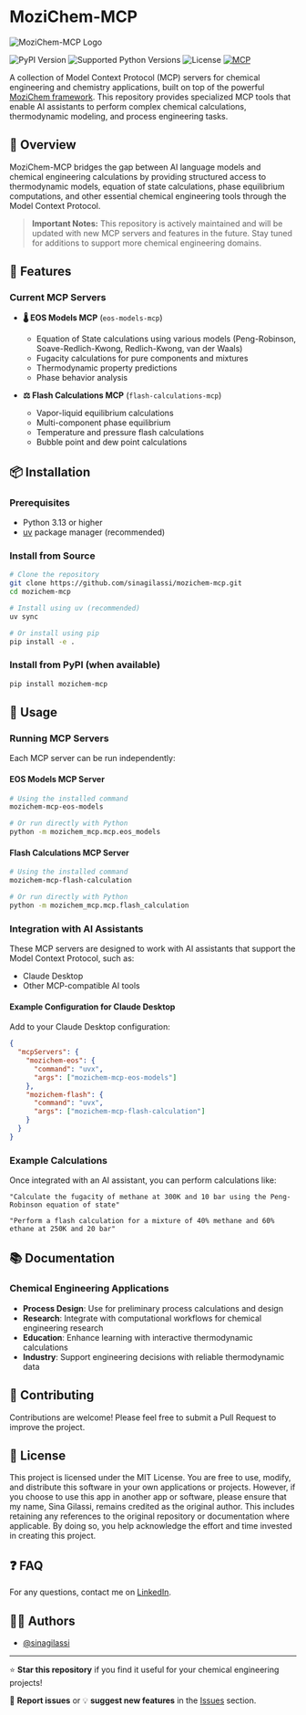 # MoziChem-MCP

![MoziChem-MCP Logo](https://drive.google.com/uc?export=view&id=1WKN5vQCt8TeIltix0_oHtrME6bV5X6EK)

![PyPI Version](https://img.shields.io/pypi/v/mozichem-mcp)
![Supported Python Versions](https://img.shields.io/pypi/pyversions/mozichem-mcp.svg)
![License](https://img.shields.io/pypi/l/mozichem-mcp)
[![MCP](https://img.shields.io/badge/Model_Context_Protocol-Compatible-orange)](https://modelcontextprotocol.io)

A collection of Model Context Protocol (MCP) servers for chemical engineering and chemistry applications, built on top of the powerful [MoziChem framework](https://github.com/sinagilassi/mozichem-hub). This repository provides specialized MCP tools that enable AI assistants to perform complex chemical calculations, thermodynamic modeling, and process engineering tasks.

## 🧪 Overview

MoziChem-MCP bridges the gap between AI language models and chemical engineering calculations by providing structured access to thermodynamic models, equation of state calculations, phase equilibrium computations, and other essential chemical engineering tools through the Model Context Protocol.

> **Important Notes:**
> This repository is actively maintained and will be updated with new MCP servers and features in the future. Stay tuned for additions to support more chemical engineering domains.

## 🚀 Features

### Current MCP Servers

- **🌡️ EOS Models MCP** (`eos-models-mcp`)
  - Equation of State calculations using various models (Peng-Robinson, Soave-Redlich-Kwong, Redlich-Kwong, van der Waals)
  - Fugacity calculations for pure components and mixtures
  - Thermodynamic property predictions
  - Phase behavior analysis

- **⚖️ Flash Calculations MCP** (`flash-calculations-mcp`)
  - Vapor-liquid equilibrium calculations
  - Multi-component phase equilibrium
  - Temperature and pressure flash calculations
  - Bubble point and dew point calculations

## 📦 Installation

### Prerequisites

- Python 3.13 or higher
- [uv](https://docs.astral.sh/uv/) package manager (recommended)

### Install from Source

```bash
# Clone the repository
git clone https://github.com/sinagilassi/mozichem-mcp.git
cd mozichem-mcp

# Install using uv (recommended)
uv sync

# Or install using pip
pip install -e .
```

### Install from PyPI (when available)

```bash
pip install mozichem-mcp
```

## 🔧 Usage

### Running MCP Servers

Each MCP server can be run independently:

#### EOS Models MCP Server

```bash
# Using the installed command
mozichem-mcp-eos-models

# Or run directly with Python
python -m mozichem_mcp.mcp.eos_models
```

#### Flash Calculations MCP Server

```bash
# Using the installed command
mozichem-mcp-flash-calculation

# Or run directly with Python
python -m mozichem_mcp.mcp.flash_calculation
```

### Integration with AI Assistants

These MCP servers are designed to work with AI assistants that support the Model Context Protocol, such as:

- Claude Desktop
- Other MCP-compatible AI tools

#### Example Configuration for Claude Desktop

Add to your Claude Desktop configuration:

```json
{
  "mcpServers": {
    "mozichem-eos": {
      "command": "uvx",
      "args": ["mozichem-mcp-eos-models"]
    },
    "mozichem-flash": {
      "command": "uvx",
      "args": ["mozichem-mcp-flash-calculation"]
    }
  }
}
```

### Example Calculations

Once integrated with an AI assistant, you can perform calculations like:

```text
"Calculate the fugacity of methane at 300K and 10 bar using the Peng-Robinson equation of state"

"Perform a flash calculation for a mixture of 40% methane and 60% ethane at 250K and 20 bar"
```

## 📚 Documentation

### Chemical Engineering Applications

- **Process Design**: Use for preliminary process calculations and design
- **Research**: Integrate with computational workflows for chemical engineering research
- **Education**: Enhance learning with interactive thermodynamic calculations
- **Industry**: Support engineering decisions with reliable thermodynamic data

## 🤝 Contributing

Contributions are welcome! Please feel free to submit a Pull Request to improve the project.

## 📝 License

This project is licensed under the MIT License. You are free to use, modify, and distribute this software in your own applications or projects. However, if you choose to use this app in another app or software, please ensure that my name, Sina Gilassi, remains credited as the original author. This includes retaining any references to the original repository or documentation where applicable. By doing so, you help acknowledge the effort and time invested in creating this project.

## ❓ FAQ

For any questions, contact me on [LinkedIn](https://www.linkedin.com/in/sina-gilassi/).

## 👨‍💻 Authors

- [@sinagilassi](https://www.github.com/sinagilassi)

---

⭐ **Star this repository** if you find it useful for your chemical engineering projects!

🐛 **Report issues** or 💡 **suggest new features** in the [Issues](https://github.com/sinagilassi/mozichem-mcp/issues) section.
